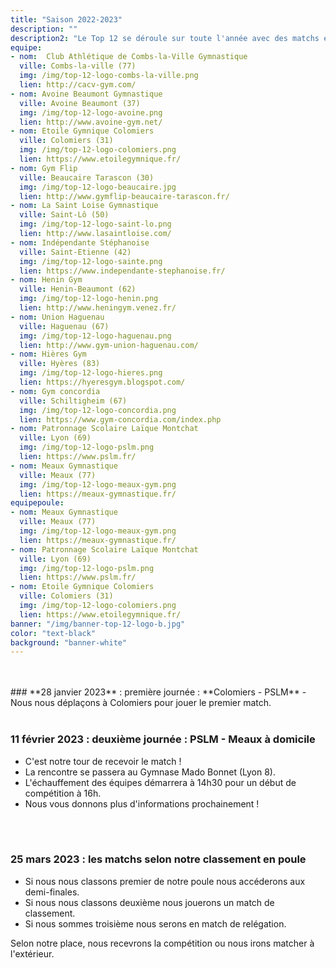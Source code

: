 ```yaml
---
title: "Saison 2022-2023"
description: ""
description2: "Le Top 12 se déroule sur toute l'année avec des matchs entre 2 équipes.<br> Retrouvez ici le calendrier des rencontres du PSLM ainsi que les équipes présentes en Top 12 cette saison."
equipe:
- nom:  Club Athlétique de Combs-la-Ville Gymnastique
  ville: Combs-la-ville (77)
  img: /img/top-12-logo-combs-la-ville.png
  lien: http://cacv-gym.com/
- nom: Avoine Beaumont Gymnastique
  ville: Avoine Beaumont (37)
  img: /img/top-12-logo-avoine.png
  lien: http://www.avoine-gym.net/
- nom: Etoile Gymnique Colomiers
  ville: Colomiers (31)
  img: /img/top-12-logo-colomiers.png
  lien: https://www.etoilegymnique.fr/
- nom: Gym Flip
  ville: Beaucaire Tarascon (30)
  img: /img/top-12-logo-beaucaire.jpg
  lien: http://www.gymflip-beaucaire-tarascon.fr/
- nom: La Saint Loise Gymnastique
  ville: Saint-Lô (50)
  img: /img/top-12-logo-saint-lo.png
  lien: http://www.lasaintloise.com/
- nom: Indépendante Stéphanoise
  ville: Saint-Etienne (42)
  img: /img/top-12-logo-sainte.png
  lien: https://www.independante-stephanoise.fr/
- nom: Henin Gym
  ville: Henin-Beaumont (62)
  img: /img/top-12-logo-henin.png
  lien: http://www.heningym.venez.fr/
- nom: Union Haguenau
  ville: Haguenau (67)
  img: /img/top-12-logo-haguenau.png
  lien: http://www.gym-union-haguenau.com/
- nom: Hières Gym
  ville: Hyères (83)
  img: /img/top-12-logo-hieres.png
  lien: https://hyeresgym.blogspot.com/
- nom: Gym concordia
  ville: Schiltigheim (67)
  img: /img/top-12-logo-concordia.png
  lien: https://www.gym-concordia.com/index.php
- nom: Patronnage Scolaire Laïque Montchat
  ville: Lyon (69)
  img: /img/top-12-logo-pslm.png
  lien: https://www.pslm.fr/
- nom: Meaux Gymnastique
  ville: Meaux (77)
  img: /img/top-12-logo-meaux-gym.png
  lien: https://meaux-gymnastique.fr/
equipepoule:
- nom: Meaux Gymnastique
  ville: Meaux (77)
  img: /img/top-12-logo-meaux-gym.png
  lien: https://meaux-gymnastique.fr/
- nom: Patronnage Scolaire Laïque Montchat
  ville: Lyon (69)
  img: /img/top-12-logo-pslm.png
  lien: https://www.pslm.fr/
- nom: Etoile Gymnique Colomiers
  ville: Colomiers (31)
  img: /img/top-12-logo-colomiers.png
  lien: https://www.etoilegymnique.fr/
banner: "/img/banner-top-12-logo-b.jpg"
color: "text-black"
background: "banner-white"
---
```

<br>
<br>
### **28 janvier 2023** : première journée : **Colomiers - PSLM**
- Nous nous déplaçons à Colomiers pour jouer le premier match.
<br>
<br>

### **11 février 2023** : deuxième journée : **PSLM - Meaux** à domicile

- C'est notre tour de recevoir le match !
- La rencontre se passera au Gymnase Mado Bonnet (Lyon 8).
- L'échauffement des équipes démarrera à 14h30 pour un début de compétition à 16h.
- Nous vous donnons plus d'informations prochainement !
<br>
<br>

### **25 mars 2023** : les matchs selon notre classement en poule
- Si nous nous classons premier de notre poule nous accéderons aux demi-finales.
- Si nous nous classons deuxième nous jouerons un match de classement.
- Si nous sommes troisième nous serons en match de relégation.

Selon notre place, nous recevrons la compétition ou nous irons matcher à l'extérieur.

